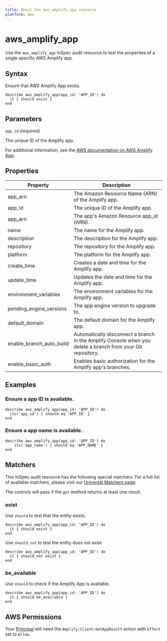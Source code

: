 ```yaml
---
title: About the aws_amplify_app resource
platform: aws
---
```


# aws\_amplify\_app

Use the `aws_amplify_app` InSpec audit resource to test the properties of a single specific AWS Amplify app.

## Syntax

Ensure that AWS Amplify App exists.

    describe aws_amplify_app(app_id: 'APP_ID') do
      it { should exist }
    end

## Parameters

`app_id` _(required)_

The unique ID of the Amplify app.

For additional information, see the [AWS documentation on AWS Amplify  App](https://docs.aws.amazon.com/amplify/latest/APIReference/API_App.html).

## Properties

| Property | Description|
| --- | --- |
| app_arn | The Amazon Resource Name (ARN) of the Amplify app. |
| app_id | The unique ID of the Amplify app. |
| app_arn | The app's Amazon Resource app_id (ARN). |
| name | The name for the Amplify app.|
| description | The description for the Amplify app.|
| repository | The repository for the Amplify app. |
| platform | The platform for the Amplify app. |
| create_time | Creates a date and time for the Amplify app. |
| update_time | Updates the date and time for the Amplify app.  |
| environment_variables | The environment variables for the Amplify app. |
| pending_engine_versions | The app engine version to upgrade to.  |
| default_domain | The default domain for the Amplify app. |
| enable_branch_auto_build |Automatically disconnect a branch in the Amplify Console when you delete a branch from your Git repository. |
| enable_basic_auth |Enables basic authorization for the Amplify app's branches. |

## Examples

### Ensure a app ID is available.

    describe aws_amplify_app(app_id: 'APP_ID') do
      its('app_id') { should eq 'APP_ID' }
    end

### Ensure a app name is available.

    describe aws_amplify_app(app_id: 'APP_ID') do
        its('app_name') { should eq 'APP_NAME' }
    end

## Matchers

This InSpec audit resource has the following special matchers. For a full list of available matchers, please visit our [Universal Matchers page](https://www.inspec.io/docs/reference/matchers/).

The controls will pass if the `get` method returns at least one result.

### exist

Use `should` to test that the entity exists.

    describe aws_amplify_app(app_id: 'APP_ID') do
      it { should exist }
    end

Use `should_not` to test the entity does not exist.

    describe aws_amplify_app(app_id: 'APP_ID') do
      it { should_not exist }
    end

### be_available

Use `should` to check if the Amplify  App is available.

    describe aws_amplify_app(app_id: 'APP_ID') do
      it { should be_available }
    end

## AWS Permissions

Your [Principal](https://docs.aws.amazon.com/IAM/latest/UserGuide/intro-structure.html#intro-structure-principal) will need the `Amplify:Client:GetAppResult` action with `Effect` set to `Allow`.
